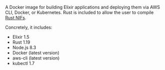 A Docker image for building Elixir applications and deploying them via AWS CLI, Docker, or Kubernetes. Rust is included to allow the user to compile [Rust NIFs](https://github.com/hansihe/rustler).

Concretely, it includes:

* Elixir 1.5
* Rust 1.19
* Node.js 8.3
* Docker (latest version)
* aws-cli (latest version)
* kubectl 1.7
